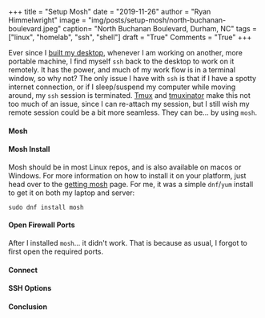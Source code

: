 +++
title  = "Setup Mosh"
date   = "2019-11-26"
author = "Ryan Himmelwright"
image  = "img/posts/setup-mosh/north-buchanan-boulevard.jpeg"
caption= "North Buchanan Boulevard, Durham, NC"
tags   = ["linux", "homelab", "ssh", "shell"]
draft  = "True"
Comments = "True"
+++

Ever since I [built my desktop](/post/charmeleon-desktop-design/), whenever I
am working on another, more portable machine, I find myself `ssh` back to the
desktop to work on it remotely. It has the power, and much of my work flow is
in a terminal window, so why not? The only issue I have with `ssh` is that if I
have a spotty internet connection, or if I sleep/suspend my computer while
moving around, my `ssh` session is terminated.
[Tmux](/post/scripting-tmux-workspaces/) and
[tmuxinator](/post/setting-up-tmuxinator/) make this not too much of an issue,
since I can re-attach my session, but I still wish my remote session could be a
bit more seamless. They can be... by using `mosh`.


<!--more-->

<!-- Just keeping this here for when I want to add an image eventually.


<a href="/img/posts/switching-to-bitwarden/bigtwarden-flathub.png">
<img alt="Bitwarden on Flathub Page" src="/img/posts/switching-to-bitwarden/bitwarden-flathub.png" style="max-width: 100%;"/></a>
<div class="caption">Bitwarden on Flathub</div>


-->

#### Mosh


#### Mosh Install

Mosh should be in most Linux repos, and is also available on macos or Windows.
For more information on how to install it on your platform, just head over to
the [getting mosh](https://mosh.org/#getting) page. For me, it was a simple
`dnf`/`yum` install to get it on both my laptop and server:

```
sudo dnf install mosh
```

#### Open Firewall Ports

After I installed `mosh`... it didn't work. That is because as usual, I forgot
to first open the required ports.

#### Connect


#### SSH Options


#### Conclusion
